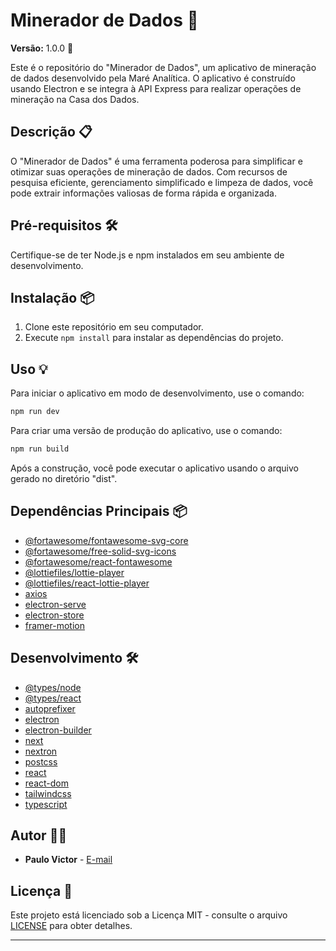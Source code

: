# Minerador de Dados 💼

**Versão:** 1.0.0 🚀

Este é o repositório do "Minerador de Dados", um aplicativo de mineração de dados desenvolvido pela Maré Analítica. O aplicativo é construído usando Electron e se integra à API Express para realizar operações de mineração na Casa dos Dados.

## Descrição 📋

O "Minerador de Dados" é uma ferramenta poderosa para simplificar e otimizar suas operações de mineração de dados. Com recursos de pesquisa eficiente, gerenciamento simplificado e limpeza de dados, você pode extrair informações valiosas de forma rápida e organizada.

## Pré-requisitos 🛠️

Certifique-se de ter Node.js e npm instalados em seu ambiente de desenvolvimento.

## Instalação 📦

1. Clone este repositório em seu computador.
2. Execute `npm install` para instalar as dependências do projeto.

## Uso 💡

Para iniciar o aplicativo em modo de desenvolvimento, use o comando:

```bash
npm run dev
```

Para criar uma versão de produção do aplicativo, use o comando:

```bash
npm run build
```

Após a construção, você pode executar o aplicativo usando o arquivo gerado no diretório "dist".

## Dependências Principais 📦

- [@fortawesome/fontawesome-svg-core](https://www.npmjs.com/package/@fortawesome/fontawesome-svg-core)
- [@fortawesome/free-solid-svg-icons](https://www.npmjs.com/package/@fortawesome/free-solid-svg-icons)
- [@fortawesome/react-fontawesome](https://www.npmjs.com/package/@fortawesome/react-fontawesome)
- [@lottiefiles/lottie-player](https://www.npmjs.com/package/@lottiefiles/lottie-player)
- [@lottiefiles/react-lottie-player](https://www.npmjs.com/package/@lottiefiles/react-lottie-player)
- [axios](https://www.npmjs.com/package/axios)
- [electron-serve](https://www.npmjs.com/package/electron-serve)
- [electron-store](https://www.npmjs.com/package/electron-store)
- [framer-motion](https://www.npmjs.com/package/framer-motion)

## Desenvolvimento 🛠️

- [@types/node](https://www.npmjs.com/package/@types/node)
- [@types/react](https://www.npmjs.com/package/@types/react)
- [autoprefixer](https://www.npmjs.com/package/autoprefixer)
- [electron](https://www.npmjs.com/package/electron)
- [electron-builder](https://www.npmjs.com/package/electron-builder)
- [next](https://www.npmjs.com/package/next)
- [nextron](https://www.npmjs.com/package/nextron)
- [postcss](https://www.npmjs.com/package/postcss)
- [react](https://www.npmjs.com/package/react)
- [react-dom](https://www.npmjs.com/package/react-dom)
- [tailwindcss](https://www.npmjs.com/package/tailwindcss)
- [typescript](https://www.npmjs.com/package/typescript)

## Autor 👨‍💻

- **Paulo Victor** - [E-mail](mailto:mareanalitica@gmail.com)

## Licença 📜

Este projeto está licenciado sob a Licença MIT - consulte o arquivo [LICENSE](LICENSE) para obter detalhes.

---